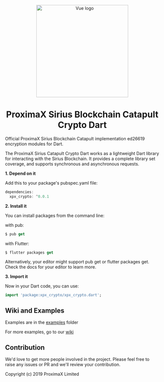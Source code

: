<p align="center"><a href="https://vuejs.org" target="_blank" rel="noopener noreferrer"><img width="300" src="https://user-images.githubusercontent.com/29048783/72931039-2ad96600-3d2b-11ea-885c-cc253a610996.png" alt="Vue logo"></a></p>
<h1 align="center">ProximaX Sirius Blockchain Catapult Crypto Dart</h1>

Official ProximaX Sirius Blockchain Catapult implementation ed26619 encryption modules for Dart.

The ProximaX Sirius Catapult Crypto Dart works as a lightweight Dart library for interacting with the Sirius Blockchain. It provides a complete library set coverage, and supports synchronous and asynchronous requests.

**1. Depend on it**

Add this to your package's pubspec.yaml file:

```dart
dependencies:
  xpx_crypto: ^0.0.1
```

**2. Install it**

You can install packages from the command line:

with pub:

```dart
$ pub get
```

with Flutter:

```dart
$ flutter packages get
```

Alternatively, your editor might support pub get or flutter packages get. Check the docs for your editor to learn more.

**3. Import it**

Now in your Dart code, you can use:

```dart
import 'package:xpx_crypto/xpx_crypto.dart';
```

## Wiki and Examples ##

Examples are in the [examples](https://github.com/proximax-storage/xpx-crypto-dart/tree/master/example) folder

For more examples, go to our [wiki](https://github.com/proximax-storage/xpx-crypto-dart/wiki)

## Contribution ##
We'd love to get more people involved in the project. Please feel free to raise any issues or PR and we'll review your contribution.
    
Copyright (c) 2019 ProximaX Limited
